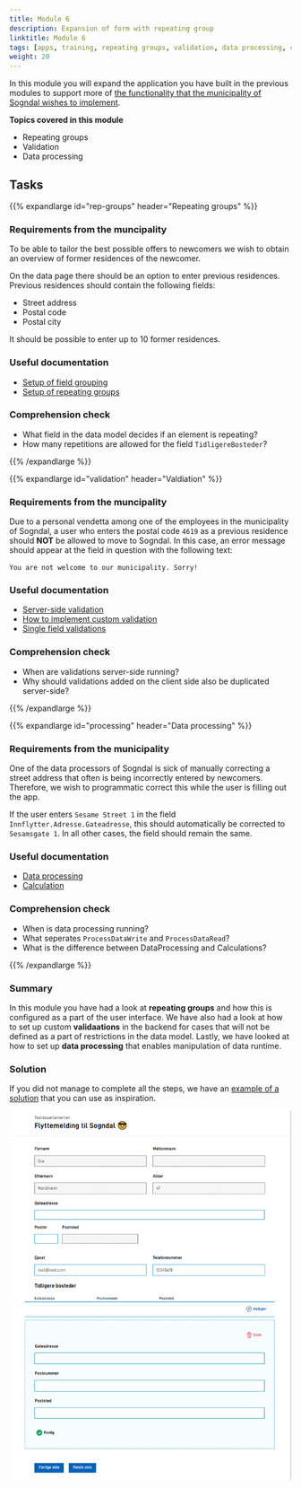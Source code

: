 ```yaml
---
title: Module 6
description: Expansion of form with repeating group
linktitle: Module 6
tags: [apps, training, repeating groups, validation, data processing, consume API ]
weight: 20
---
```


In this module you will expand the application you have built in the previous modules to support more of [the functionality that the municipality of Sogndal wishes to implement](../case/#krav-fra-kommunen).

**Topics covered in this module**
- Repeating groups
- Validation
- Data processing

## Tasks

{{% expandlarge id="rep-groups" header="Repeating groups" %}}
### Requirements from the muncipality

To be able to tailor the best possible offers to newcomers we wish to obtain an overview of former residences of the newcomer.

On the data page there should be an option to enter previous residences. Previous residences should contain the following fields:
- Street address
- Postal code
- Postal city

It should be possible to enter up to 10 former residences. 

### Useful documentation
- [Setup of field grouping](/app/development/ux/fields/grouping/setup/)
- [Setup of repeating groups](/app/development/ux/fields/grouping/repeating/)

### Comprehension check
- What field in the data model decides if an element is repeating?
- How many repetitions are allowed for the field `TidligereBosteder`? 

{{% /expandlarge %}}


{{% expandlarge id="validation" header="Valdiation" %}}
### Requirements from the muncipality

Due to a personal vendetta among one of the employees in the municipality of Sogndal, a user who enters the postal code `4619` as a previous residence
should **NOT** be allowed to move to Sogndal. In this case, an error message should appear at the field in question with the following text:

```rich
You are not welcome to our municipality. Sorry!
```

### Useful documentation
- [Server-side validation](/app/development/logic/validation/#serverside-validering)
- [How to implement custom validation](/app/development/logic/validation/#hvordan-legge-til-egendefinert-validering)
- [Single field validations](/app/development/logic/validation/#enkeltfeltvalidering)

### Comprehension check
- When are validations server-side running?
- Why should validations added on the client side also be duplicated server-side?

{{% /expandlarge %}}


{{% expandlarge id="processing" header="Data processing" %}}
### Requirements from the municipality
One of the data processors of Sogndal is sick of manually correcting a street address that often is being incorrectly entered by newcomers.
Therefore, we wish to programmatic correct this while the user is filling out the app.

If the user enters `Sesame Street 1` in the field `Innflytter.Adresse.Gateadresse`, this should automatically be corrected to `Sesamsgate 1`.
In all other cases, the field should remain the same.


### Useful documentation
- [Data processing](/app/development/logic/dataprocessing/)
- [Calculation](/app/development/logic/calculation/#kalkulering)

### Comprehension check
- When is data processing running?
- What seperates `ProcessDataWrite` and `ProcessDataRead`?
- What is the difference between DataProcessing and Calculations?

{{% /expandlarge %}}


### Summary
In this module you have had a look at **repeating groups** and how this is configured as a part of the user interface.
We have also had a look at how to set up custom **validaations** in the backend for cases that will not be defined as a part of restrictions in the data model.
Lastly, we have looked at how to set up **data processing** that enables manipulation of data runtime.

### Solution
If you did not manage to complete all the steps, we have an [example of a solution](https://altinn.studio/repos/ttd/tilflytter-sogndal-lf/src/branch/bolk/6) that you can use as inspiration.

![Screenshot of data collecting page with repeating groups](/app/app-dev-course/modul6/data-rep-grupper-screenshot.png "Screenshot of data collecting page with repeating groups")